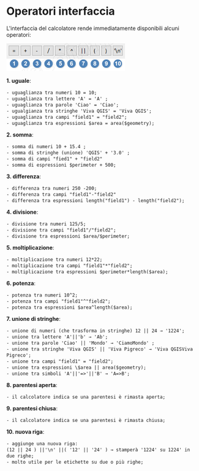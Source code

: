 # Operatori interfaccia

L'interfaccia del calcolatore rende immediatamente disponibili alcuni operatori:

![operatori](../img/operatori_calc1.png)

 **1. uguale**:

    - uguaglianza tra numeri 10 = 10;
    - uguaglianza tra lettere 'A' = 'A' ;
    - uguaglianza tra parole 'Ciao' = 'Ciao';
    - ugualgianza tra stringhe 'Viva QGIS' = 'Viva QGIS';
    - uguaglianza tra campi "field1" = "field2";
    - uguaglianza tra espressioni $area = area($geometry);

**2. somma**:

    - somma di numeri 10 + 15.4 ;
    - somma di stringhe (unione) 'QGIS' + '3.0' ;
    - somma di campi "fied1" + "field2"
    - somma di espressioni $perimeter + 500;

**3. differenza**:

    - differenza tra numeri 250 -200;
    - differenza tra campi "field1"-"field2"
    - differenza tra espressioni length("field1") - length("field2");

**4. divisione**:

    - divisione tra numeri 125/5;
    - divisione tra campi "field1"/"field2";
    - divisione tra espressioni $area/$perimeter;

**5. moltiplicazione**:

    - moltiplicazione tra numeri 12*22;
    - moltiplicazione tra campi "field1"*"field2";
    - moltiplicazione tra espressioni $perimeter*length($area);

**6. potenza**:

    - potenza tra numeri 10^2;
    - potenza tra campi "field1"^"field2";
    - potenza tra espressioni $area^length($area);

**7. unione di stringhe**:

    - unione di numeri (che trasforma in stringhe) 12 || 24 → '1224';
    - unione tra lettere 'A'||'b' → 'Ab';
    - unione tra parole 'Ciao' || 'Mondo' → 'CiamoMondo' ;
    - unione tra stringhe 'Viva QGIS' || 'Viva Pigreco' → 'Viva QGISViva Pigreco';
    - unione tra campi "field1" = "field2";
    - unione tra espressioni \$area || area($geometry);
    - unione tra simboli 'A'||'=>'||'B' → 'A=>B';

**8. parentesi aperta**:

    - il calcolatore indica se una parentesi è rimasta aperta;

**9. parentesi chiusa**:

    - il calcolatore indica se una parentesi è rimasta chiusa;

**10. nuova riga**:

    - aggiunge una nuova riga:  
    (12 || 24 ) ||'\n' ||( '12' || '24' ) → stamperà '1224' su 1224' in due righe;
    - molto utile per le etichette su due o più righe;

